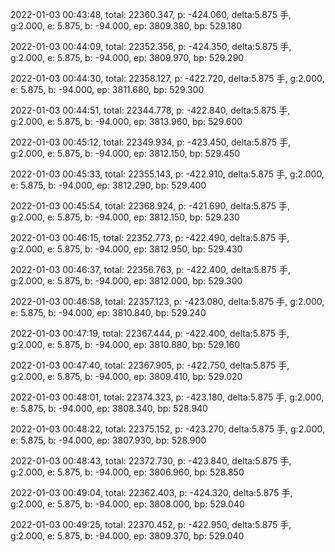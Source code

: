 2022-01-03 00:43:48, total: 22360.347, p: -424.060, delta:5.875 手, g:2.000, e: 5.875, b: -94.000, ep: 3809.380, bp: 529.180

2022-01-03 00:44:09, total: 22352.356, p: -424.350, delta:5.875 手, g:2.000, e: 5.875, b: -94.000, ep: 3809.970, bp: 529.290

2022-01-03 00:44:30, total: 22358.127, p: -422.720, delta:5.875 手, g:2.000, e: 5.875, b: -94.000, ep: 3811.680, bp: 529.300

2022-01-03 00:44:51, total: 22344.778, p: -422.840, delta:5.875 手, g:2.000, e: 5.875, b: -94.000, ep: 3813.960, bp: 529.600

2022-01-03 00:45:12, total: 22349.934, p: -423.450, delta:5.875 手, g:2.000, e: 5.875, b: -94.000, ep: 3812.150, bp: 529.450

2022-01-03 00:45:33, total: 22355.143, p: -422.910, delta:5.875 手, g:2.000, e: 5.875, b: -94.000, ep: 3812.290, bp: 529.400

2022-01-03 00:45:54, total: 22368.924, p: -421.690, delta:5.875 手, g:2.000, e: 5.875, b: -94.000, ep: 3812.150, bp: 529.230

2022-01-03 00:46:15, total: 22352.773, p: -422.490, delta:5.875 手, g:2.000, e: 5.875, b: -94.000, ep: 3812.950, bp: 529.430

2022-01-03 00:46:37, total: 22356.763, p: -422.400, delta:5.875 手, g:2.000, e: 5.875, b: -94.000, ep: 3812.000, bp: 529.300

2022-01-03 00:46:58, total: 22357.123, p: -423.080, delta:5.875 手, g:2.000, e: 5.875, b: -94.000, ep: 3810.840, bp: 529.240

2022-01-03 00:47:19, total: 22367.444, p: -422.400, delta:5.875 手, g:2.000, e: 5.875, b: -94.000, ep: 3810.880, bp: 529.160

2022-01-03 00:47:40, total: 22367.905, p: -422.750, delta:5.875 手, g:2.000, e: 5.875, b: -94.000, ep: 3809.410, bp: 529.020

2022-01-03 00:48:01, total: 22374.323, p: -423.180, delta:5.875 手, g:2.000, e: 5.875, b: -94.000, ep: 3808.340, bp: 528.940

2022-01-03 00:48:22, total: 22375.152, p: -423.270, delta:5.875 手, g:2.000, e: 5.875, b: -94.000, ep: 3807.930, bp: 528.900

2022-01-03 00:48:43, total: 22372.730, p: -423.840, delta:5.875 手, g:2.000, e: 5.875, b: -94.000, ep: 3806.960, bp: 528.850

2022-01-03 00:49:04, total: 22362.403, p: -424.320, delta:5.875 手, g:2.000, e: 5.875, b: -94.000, ep: 3808.000, bp: 529.040

2022-01-03 00:49:25, total: 22370.452, p: -422.950, delta:5.875 手, g:2.000, e: 5.875, b: -94.000, ep: 3809.370, bp: 529.040
